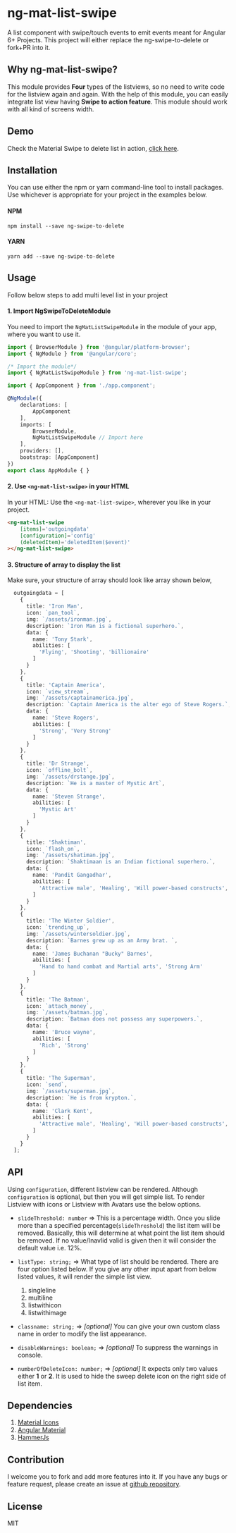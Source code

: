 # ng-mat-list-swipe

A list component with swipe/touch events to emit events meant for Angular 6+ Projects. This project will either replace the ng-swipe-to-delete or fork+PR into it.

## Why ng-mat-list-swipe?

This module provides **Four** types of the listviews, so no need to write code for the listview again and again. With the help of this module, you can easily integrate list view having **Swipe to action feature**. This module should work with all kind of screens width.

## Demo

Check the Material Swipe to delete list in action, [click here](http://plugins.codershood.info/#/plugins/ngstd-plugin).

## Installation
You can use either the npm or yarn command-line tool to install packages. Use whichever is appropriate for your project in the examples below.

#### NPM
```  
npm install --save ng-swipe-to-delete
```
        
#### YARN
```          
yarn add --save ng-swipe-to-delete
```
        
## Usage
Follow below steps to add multi level list in your project

#### 1. Import NgSwipeToDeleteModule

You need to import the ```NgMatListSwipeModule``` in the module of your app, where you want to use it.

```typescript        
import { BrowserModule } from '@angular/platform-browser';
import { NgModule } from '@angular/core';

/* Import the module*/
import { NgMatListSwipeModule } from 'ng-mat-list-swipe';

import { AppComponent } from './app.component';

@NgModule({
    declarations: [
        AppComponent
    ],
    imports: [
        BrowserModule,
        NgMatListSwipeModule // Import here
    ],
    providers: [],
    bootstrap: [AppComponent]
})
export class AppModule { }
```  

        
#### 2. Use ```<ng-mat-list-swipe>``` in your HTML

In your HTML: Use the ```<ng-mat-list-swipe>```, wherever you like in your project.

```html        
<ng-mat-list-swipe
    [items]='outgoingdata' 
    [configuration]='config'
    (deletedItem)='deletedItem($event)'
></ng-mat-list-swipe>
```
        
#### 3. Structure of array to display the list

Make sure, your structure of array should look like array shown below,     
```typescript
  outgoingdata = [
    {
      title: 'Iron Man',
      icon: `pan_tool`,
      img: `/assets/ironman.jpg`,
      description: `Iron Man is a fictional superhero.`,
      data: {
        name: 'Tony Stark',
        abilities: [
          'Flying', 'Shooting', 'billionaire'
        ]
      }
    },
    {
      title: 'Captain America',
      icon: `view_stream`,
      img: `/assets/captainamerica.jpg`,
      description: `Captain America is the alter ego of Steve Rogers.`,
      data: {
        name: 'Steve Rogers',
        abilities: [
          'Strong', 'Very Strong'
        ]
      }
    },
    {
      title: 'Dr Strange',
      icon: `offline_bolt`,
      img: `/assets/drstange.jpg`,
      description: `He is a master of Mystic Art`,
      data: {
        name: 'Steven Strange',
        abilities: [
          'Mystic Art'
        ]
      }
    },
    {
      title: 'Shaktiman',
      icon: `flash_on`,
      img: `/assets/shatiman.jpg`,
      description: `Shaktimaan is an Indian fictional superhero.`,
      data: {
        name: 'Pandit Gangadhar',
        abilities: [
          'Attractive male', 'Healing', 'Will power-based constructs', 'Flying'
        ]
      }
    },
    {
      title: 'The Winter Soldier',
      icon: `trending_up`,
      img: `/assets/wintersoldier.jpg`,
      description: `Barnes grew up as an Army brat. `,
      data: {
        name: 'James Buchanan "Bucky" Barnes',
        abilities: [
          'Hand to hand combat and Martial arts', 'Strong Arm'
        ]
      }
    },
    {
      title: 'The Batman',
      icon: `attach_money`,
      img: `/assets/batman.jpg`,
      description: `Batman does not possess any superpowers.`,
      data: {
        name: 'Bruce wayne',
        abilities: [
          'Rich', 'Strong'
        ]
      }
    },
    {
      title: 'The Superman',
      icon: `send`,
      img: `/assets/superman.jpg`,
      description: `He is from krypton.`,
      data: {
        name: 'Clark Kent',
        abilities: [
          'Attractive male', 'Healing', 'Will power-based constructs', 'Flying'
        ]
      }
    }
  ];
```
        
## API
Using ```configuration```, different listview can be rendered. Although ```configuration``` is optional, but then you will get simple list.
To render Listview with icons or Listview with Avatars use the below options.
* ```slideThreshold: number``` => This is a percentage width. Once you slide more than a specified percentage(```slideThreshold```)  the list item will be removed. Basically, this will determine at what point the list item should be removed. If no value/Inavlid valid is given then it will consider the default value i.e. 12%.
* ```listType: string;``` => What type of list should be rendered. There are four option listed below. If you give any other input apart from below listed values, it will render the simple list view.
    1. singleline
    2. multiline
    3. listwithicon
    4. listwithimage

* ```classname: string;``` => *[optional]* You can give your own custom class name in order to modify the list appearance. 
* ```disableWarnings: boolean;``` => *[optional]* To suppress the warnings in console.
* ```numberOfDeleteIcon: number;``` => *[optional]* It expects only two values either **1** or **2**. It is used to hide the sweep delete icon on the right side of list item.

        
## Dependencies
1. [Material Icons](https://material.io/tools/icons/?style=baseline)
2. [Angular Material](https://material.angular.io)
3. [HammerJs](https://hammerjs.github.io/)

## Contribution

I welcome you to fork and add more features into it. If you have any bugs or feature request, please create an issue at [github repository](https://github.com/ShankyTiwari/ng-swipe-to-delete/issues).

## License

MIT
